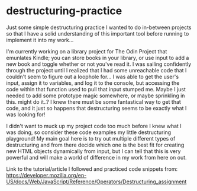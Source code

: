 # destructuring-practice
Just some simple destructuring practice I wanted to do in-between projects so that I have a solid understanding of this important tool before running to implement it into my work...

I'm currently working on a library project for The Odin Project that emunlates Kindle; you can store books in your library, or use input to add a new book and toggle whether or not you've read it. 
I was sailing confidently through the project until I realized that I had some unreachable code that I couldn't seem to figure out a loophole for... I was able to get the user's input, assign it to variables, and log it to the console, but accessing the code within that function used to pull that input stumped me. Maybe I just needed to add some prototype magic somewhere, or maybe sprinkling in this. might do it..? I knew there must be some fantastical way to get that code, and it just so happens that destructuring seems to be exactly what I was looking for! 

I didn't want to muck up my project code too much before I knew what I was doing, so consider these code examples my little destructuring playground! My main goal here is to try out multiple different types of destructuring and from there decide which one is the best fit for creating new HTML objects dynamically from input, but I can tell that this is very powerful and will make a world of difference in my work from here on out. 

Link to the tutorial/article I followed and practiced code snippets from: 
https://developer.mozilla.org/en-US/docs/Web/JavaScript/Reference/Operators/Destructuring_assignment
